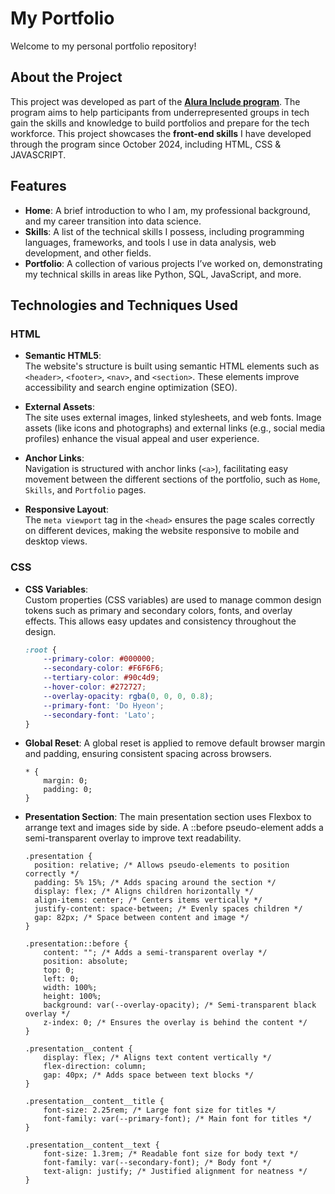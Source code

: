 # My Portfolio

Welcome to my personal portfolio repository!

## About the Project

This project was developed as part of the **[Alura Include program](https://www.alura.com.br/empresas/impacto-social)**. The program aims to help participants from underrepresented groups in tech gain the skills and knowledge to build portfolios and prepare for the tech workforce. This project showcases the **front-end skills** I have developed through the program since October 2024, including HTML, CSS & JAVASCRIPT.

## Features

- **Home**: A brief introduction to who I am, my professional background, and my career transition into data science.
- **Skills**: A list of the technical skills I possess, including programming languages, frameworks, and tools I use in data analysis, web development, and other fields.
- **Portfolio**: A collection of various projects I’ve worked on, demonstrating my technical skills in areas like Python, SQL, JavaScript, and more.


## Technologies and Techniques Used

### HTML

- **Semantic HTML5**:  
  The website's structure is built using semantic HTML elements such as `<header>`, `<footer>`, `<nav>`, and `<section>`. These elements improve accessibility and search engine optimization (SEO).
  
- **External Assets**:  
  The site uses external images, linked stylesheets, and web fonts. Image assets (like icons and photographs) and external links (e.g., social media profiles) enhance the visual appeal and user experience.

- **Anchor Links**:  
  Navigation is structured with anchor links (`<a>`), facilitating easy movement between the different sections of the portfolio, such as `Home`, `Skills`, and `Portfolio` pages.

- **Responsive Layout**:  
  The `meta viewport` tag in the `<head>` ensures the page scales correctly on different devices, making the website responsive to mobile and desktop views.

### CSS

- **CSS Variables**:  
  Custom properties (CSS variables) are used to manage common design tokens such as primary and secondary colors, fonts, and overlay effects. This allows easy updates and consistency throughout the design.

  ```css
  :root {
      --primary-color: #000000;
      --secondary-color: #F6F6F6;
      --tertiary-color: #90c4d9;
      --hover-color: #272727;
      --overlay-opacity: rgba(0, 0, 0, 0.8);
      --primary-font: 'Do Hyeon';
      --secondary-font: 'Lato';
  }
  ```

- **Global Reset**:
   A global reset is applied to remove default browser margin and padding, ensuring consistent spacing across browsers.

  ```
  * {
      margin: 0;
      padding: 0;
  }
  
  ```

- **Presentation Section**:
  The main presentation section uses Flexbox to arrange text and images side by side. A ::before pseudo-element adds a semi-transparent overlay to improve text readability.
  
  ```
  .presentation {
    position: relative; /* Allows pseudo-elements to position correctly */
    padding: 5% 15%; /* Adds spacing around the section */
    display: flex; /* Aligns children horizontally */
    align-items: center; /* Centers items vertically */
    justify-content: space-between; /* Evenly spaces children */
    gap: 82px; /* Space between content and image */
  }
  
  .presentation::before {
      content: ""; /* Adds a semi-transparent overlay */
      position: absolute;
      top: 0;
      left: 0;
      width: 100%;
      height: 100%;
      background: var(--overlay-opacity); /* Semi-transparent black overlay */
      z-index: 0; /* Ensures the overlay is behind the content */
  }
  
  .presentation__content {
      display: flex; /* Aligns text content vertically */
      flex-direction: column;
      gap: 40px; /* Adds space between text blocks */
  }
  
  .presentation__content__title {
      font-size: 2.25rem; /* Large font size for titles */
      font-family: var(--primary-font); /* Main font for titles */
  }
  
  .presentation__content__text {
      font-size: 1.3rem; /* Readable font size for body text */
      font-family: var(--secondary-font); /* Body font */
      text-align: justify; /* Justified alignment for neatness */
  }

  ```


